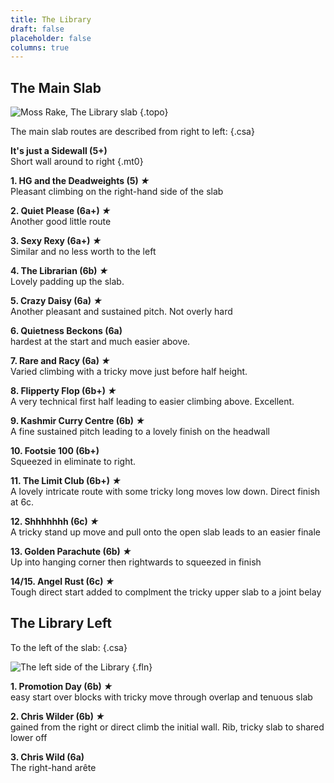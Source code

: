 ```yaml
---
title: The Library
draft: false
placeholder: false
columns: true
---
```


The Main Slab
-------------

![Moss Rake, The Library slab](/img/peak/buxton/moss-rake-the-library.jpg)
{.topo}

The main slab routes are described from right to left:
{.csa}

**It's just a Sidewall (5+)**  
Short wall around to right
{.mt0}

**1. HG and the Deadweights (5) *★***  
Pleasant climbing on the right-hand side of the slab

**2. Quiet Please (6a+) *★***  
Another good little route

**3. Sexy Rexy (6a+) *★***  
Similar and no less worth to the left

**4. The Librarian (6b) *★***  
Lovely padding up the slab.

**5. Crazy Daisy (6a) *★***  
Another pleasant and sustained pitch. Not overly hard

**6. Quietness Beckons (6a)**  
hardest at the start and much easier above.

**7. Rare and Racy (6a) *★***  
Varied climbing with a tricky move just before half height.

**8. Flipperty Flop (6b+) *★***  
A very technical first half leading to easier climbing above. Excellent.

**9. Kashmir Curry Centre (6b) *★***  
A fine sustained pitch leading to a lovely finish on the headwall

**10. Footsie 100 (6b+)**  
Squeezed in eliminate to right.

**11. The Limit Club (6b+) *★***  
A lovely intricate route with some tricky long moves low down. Direct finish at 6c.

**12. Shhhhhhh (6c) *★***  
A tricky stand up move and pull onto the open slab leads to an easier finale

**13. Golden Parachute (6b) *★***  
Up into hanging corner then rightwards to squeezed in finish

**14/15. Angel Rust (6c) *★***  
Tough direct start added to complment the tricky upper slab to a joint belay

The Library Left
----------------

To the left of the slab:
{.csa}

![The left side of the Library](/img/peak/buxton/moss-rake-library-left.jpg)
{.fln}



**1. Promotion Day (6b) *★***  
easy start over blocks with tricky move through overlap and tenuous slab

**2. Chris Wilder (6b) *★***  
gained from the right or direct climb the initial wall. Rib, tricky slab to shared lower off

**3. Chris Wild (6a)**  
The right-hand arête
